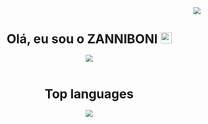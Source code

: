 <div align="right">
  <img  src="https://gpvc.arturio.dev/zanniboni">
</div>
<div align="center">
<h1>Olá, eu sou o <strong>ZANNIBONI</strong> <img src="https://media.giphy.com/media/hvRJCLFzcasrR4ia7z/giphy.gif" width="25px"> </h1>
<img  src="http://github-readme-streak-stats.herokuapp.com?user=zanniboni&theme=dracula&hide_border=true">
</div>
<br>
<div align="center">
  <h1>Top languages</strong></h1>
  <img  src="https://github-readme-stats.vercel.app/api/top-langs/?username=zanniboni">
</div>
